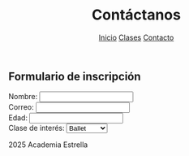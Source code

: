 <html lang="es">
<head>
  <meta charset="UTF-8">

  <link rel="stylesheet" href="css/estilos.css">
</head>
<body>
  <header>
    <h1>Contáctanos</h1>
    <nav>
      <a href="https://nevarez007.github.io/Danza/index.html">Inicio</a>
      <a href="https://nevarez007.github.io/clase/">Clases</a>
      <a href="https://nevarez007.github.io/contacto/">Contacto</a>
    </nav>
  </header>

  <main>
    <h2>Formulario de inscripción</h2>
    <form>
      <label>Nombre: <input type="text" name="nombre"></label><br>
      <label>Correo: <input type="email" name="correo"></label><br>
      <label>Edad: <input type="number" name="edad"></label><br>
      <label>Clase de interés:
        <select>
          <option>Ballet</option>
          <option>Jazz</option>
          <option>Hip-hop</option>
          <option>Flamenco</option>
          <option>Salsa</option>
          <option>Tango</option>
          
        </select>
      </label><br>
      <input type="submit" value="Enviar">
    </form>
  </main>

  <footer>
    2025 Academia Estrella
  </footer>
</body>
</html>
